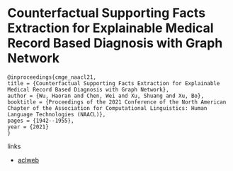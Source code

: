 # Counterfactual Supporting Facts Extraction for Explainable Medical Record Based Diagnosis with Graph Network

```
@inproceedings{cmge_naacl21,
title = {Counterfactual Supporting Facts Extraction for Explainable Medical Record Based Diagnosis with Graph Network},
author = {Wu, Haoran and Chen, Wei and Xu, Shuang and Xu, Bo},
booktitle = {Proceedings of the 2021 Conference of the North American Chapter of the Association for Computational Linguistics: Human Language Technologies (NAACL)},
pages = {1942--1955},
year = {2021}
}
```

links
- [aclweb](https://www.aclweb.org/anthology/2021.naacl-main.156/)
